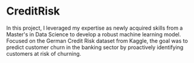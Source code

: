 # CreditRisk
In this project, I leveraged my expertise as newly acquired skills from a Master's in Data Science to develop a robust machine learning model. Focused on the German Credit Risk dataset from Kaggle, the goal was to predict customer churn in the banking sector by proactively identifying customers at risk of churning. 
